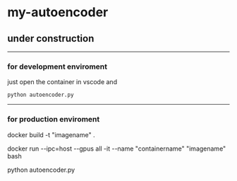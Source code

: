 # my-autoencoder

## under construction
---
### **for development enviroment**

just open the container in vscode and 
```
python autoencoder.py
```

---
### **for production enviroment**
docker build -t "imagename" .

docker run --ipc=host --gpus all -it --name "containername" "imagename" bash

python autoencoder.py
